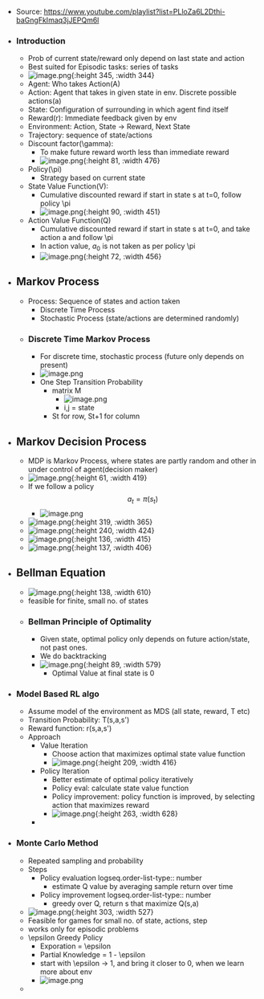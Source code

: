 - Source: https://www.youtube.com/playlist?list=PLloZa6L2Dthi-baGngFkImaq3jJEPQm6l
- ### Introduction
	- Prob of current state/reward only depend on last state and action
	- Best suited for Episodic tasks: series of tasks
	- ![image.png](../assets/image_1758652685315_0.png){:height 345, :width 344}
	- Agent: Who takes Action(A)
	- Action: Agent that takes in given state in env. Discrete possible actions(a)
	- State: Configuration of surrounding in which agent find itself
	- Reward(r): Immediate feedback given by env
	- Environment: Action, State -> Reward, Next State
	- Trajectory: sequence of state/actions
	- Discount factor(\gamma):
		- To make future reward worth less than immediate reward
		- ![image.png](../assets/image_1758662996641_0.png){:height 81, :width 476}
	- Policy(\pi)
		- Strategy based on current state
	- State Value Function(V):
		- Cumulative discounted reward if start in state s at t=0, follow policy \pi
		- ![image.png](../assets/image_1758663438876_0.png){:height 90, :width 451}
	- Action Value Function(Q)
		- Cumulative discounted reward if start in state s at t=0, and take action a and follow \pi
		- In action value, $a_0$ is not taken as per policy \pi
		- ![image.png](../assets/image_1758663578384_0.png){:height 72, :width 456}
- ## Markov Process
	- Process: Sequence of states and action taken
		- Discrete Time Process
		- Stochastic Process (state/actions are determined randomly)
	- ### Discrete Time Markov Process
		- For discrete time, stochastic process (future only depends on present)
		- ![image.png](../assets/image_1758663866161_0.png)
		- One Step Transition Probability
			- matrix M
				- ![image.png](../assets/image_1758663962245_0.png)
				- i,j = state
			- St for row, St+1 for column
- ## Markov Decision Process
	- MDP is Markov Process, where states are partly random and other in under control of agent(decision maker)
	- ![image.png](../assets/image_1758664409098_0.png){:height 61, :width 419}
	- If we follow a policy $$a_t = \pi(s_t)$$
		- ![image.png](../assets/image_1758664608526_0.png)
	- ![image.png](../assets/image_1758664716895_0.png){:height 319, :width 365}
	- ![image.png](../assets/image_1758664921984_0.png){:height 240, :width 424}
	- ![image.png](../assets/image_1758664968344_0.png){:height 136, :width 415}
	- ![image.png](../assets/image_1758665151134_0.png){:height 137, :width 406}
- ## Bellman Equation
	- ![image.png](../assets/image_1758665208597_0.png){:height 138, :width 610}
	- feasible for finite, small no. of states
	- ### Bellman Principle of Optimality
		- Given state, optimal policy only depends on future action/state, not past ones.
		- We do backtracking
		- ![image.png](../assets/image_1758666240043_0.png){:height 89, :width 579}
			- Optimal Value at final state is 0
- ### Model Based RL algo
	- Assume model of the environment as MDS (all state, reward, T etc)
	- Transition Probability: T(s,a,s')
	- Reward function: r(s,a,s')
	- Approach
		- Value Iteration
			- Choose action that maximizes optimal state value function
			- ![image.png](../assets/image_1758668286255_0.png){:height 209, :width 416}
		- Policy Iteration
			- Better estimate of optimal policy iteratively
			- Policy eval: calculate state value function
			- Policy improvement: policy function is improved, by selecting action that maximizes reward
			- ![image.png](../assets/image_1758668613587_0.png){:height 263, :width 628}
		-
- ### Monte Carlo Method
	- Repeated sampling and probability
	- Steps
		- Policy evaluation
		  logseq.order-list-type:: number
			- estimate Q value by averaging sample return over time
		- Policy improvement
		  logseq.order-list-type:: number
			- greedy over Q, return s that maximize Q(s,a)
	- ![image.png](../assets/image_1758670381466_0.png){:height 303, :width 527}
	- Feasible for games for small no. of state, actions, step
	- works only for episodic problems
	- \epsilon Greedy Policy
		- Exporation = \epsilon
		- Partial Knowledge = 1 - \epsilon
		- start with \epsilon -> 1, and bring it closer to 0, when we learn more about env
		- ![image.png](../assets/image_1758672202357_0.png)
	-